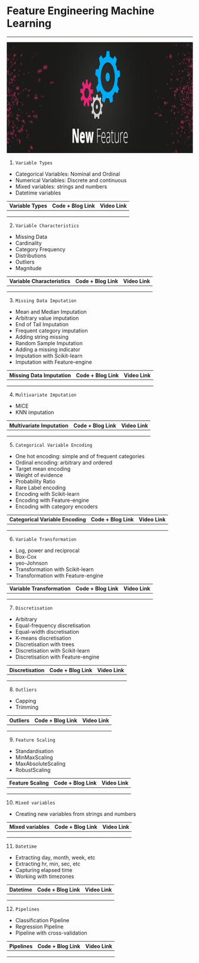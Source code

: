 # Feature Engineering Machine Learning
<hr>

<p align="center">
  <kbd><img src="https://github.com/MvMukesh/Feature-Engineering-ML/blob/main/images/features.png" height='300' width='600'/> </kbd>


1. `Variable Types`
  * Categorical Variables: Nominal and Ordinal
  * Numerical Variables: Discrete and continuous
  * Mixed variables: strings and numbers
  * Datetime variables

| Variable Types | Code + Blog Link| Video Link |
|---------------------|-----------------|------------|
| | | |
| | | |
| | | |

2. `Variable Characteristics`
  * Missing Data
  * Cardinality
  * Category Frequency
  * Distributions
  * Outliers
  * Magnitude

| Variable Characteristics | Code + Blog Link| Video Link |
|---------------------|-----------------|------------|
| | | |
| | | |
| | | |

3. `Missing Data Imputation`
  * Mean and Median Imputation
  * Arbitrary value imputation
  * End of Tail Imputation
  * Frequent category imputation
  * Adding string missing
  * Random Sample Imputation
  * Adding a missing indicator
  * Imputation with Scikit-learn
  * Imputation with Feature-engine

| Missing Data Imputation | Code + Blog Link| Video Link |
|-------------------------|-----------------|------------|
| | | |
| | | |
| | | |

4. `Multivariate Imputation`
  * MICE
  * KNN imputation

| Multivariate Imputation | Code + Blog Link| Video Link |
|-------------------------|-----------------|------------|
| | | |
| | | |
| | | |

5. `Categorical Variable Encoding`
  * One hot encoding: simple and of frequent categories
  * Ordinal encoding: arbitrary and ordered
  * Target mean encoding
  * Weight of evidence
  * Probability Ratio
  * Rare Label encoding
  * Encoding with Scikit-learn
  * Encoding with Feature-engine
  * Encoding with category encoders

| Categorical Variable Encoding | Code + Blog Link| Video Link |
|-------------------------|-----------------|------------|
| | | |
| | | |
| | | |

6. `Variable Transformation`
  * Log, power and reciprocal
  * Box-Cox
  * yeo-Johnson
  * Transformation with Scikit-learn
  * Transformation with Feature-engine

| Variable Transformation | Code + Blog Link| Video Link |
|-------------------------|-----------------|------------|
| | | |
| | | |
| | | |

7. `Discretisation`
  * Arbitrary
  * Equal-frequency discretisation
  * Equal-width discretisation
  * K-means discretisation
  * Discretisation with trees
  * Discretisation with Scikit-learn
  * Discretisation with Feature-engine

| Discretisation | Code + Blog Link| Video Link |
|----------------|-----------------|------------|
| | | |
| | | |
| | | |

8. `Outliers`
  * Capping
  * Trimming

| Outliers | Code + Blog Link| Video Link |
|----------------|-----------------|------------|
| | | |
| | | |
| | | |

9. `Feature Scaling`
  * Standardisation
  * MinMaxScaling
  * MaxAbsoluteScaling
  * RobustScaling
 
| Feature Scaling | Code + Blog Link| Video Link |
|-----------------|-----------------|------------|
| | | |
| | | |
| | | |

10. `Mixed variables`
  * Creating new variables from strings and numbers

| Mixed variables | Code + Blog Link| Video Link |
|-----------------|-----------------|------------|
| | | |
| | | |
| | | |
  
 11. `Datetime`
  * Extracting day, month, week, etc
  * Extracting hr, min, sec, etc
  * Capturing elapsed time
  * Working with timezones 
  
| Datetime | Code + Blog Link| Video Link |
|----------|-----------------|------------|
| | | |
| | | |
| | | |

12. `Pipelines`
  * Classification Pipeline
  * Regression Pipeline
  * Pipeline with cross-validation

| Pipelines | Code + Blog Link| Video Link |
|----------|-----------------|------------|
| | | |
| | | |
| | | |  
